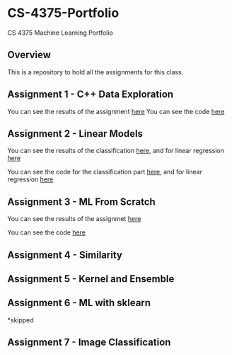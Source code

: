 # CS-4375-Portfolio
CS 4375 Machine Learning Portfolio

## Overview

This is a repository to hold all the assignments for this class.

## Assignment 1 - C++ Data Exploration

You can see the results of the assignment [here](Assignment%201%20-%20Data%20Exploration/Write%20Up.pdf)
You can see the code [here](Assignment%201%20-%20Data%20Exploration/main.cpp)

## Assignment 2 - Linear Models

You can see the results of the classification [here](Assignment%202%20-%20Linear%20Models/Classification.pdf), and for linear regression [here](Assignment%202%20-%20Linear%20Models/Regression.pdf)

You can see the code for the classification part [here](Assignment%202%20-%20Linear%20Models/Classification.Rmd), and for linear regression [here](Assignment%202%20-%20Linear%20Models/Regression.Rmd)

## Assignment 3 - ML From Scratch

You can see the results of the assignmet [here](Assignment%203%20-%20ML%20from%20Scratch/Writeup.pdf)

You can see the code [here](Assignment%203%20-%20ML%20from%20Scratch/main.cpp)

## Assignment 4 - Similarity

## Assignment 5 - Kernel and Ensemble

## Assignment 6 - ML with sklearn

*skipped

## Assignment 7 - Image Classification
